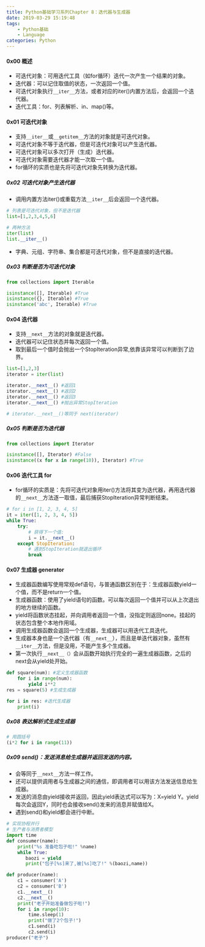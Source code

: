 ```yaml
---
title: Python基础学习系列Chapter 8：迭代器与生成器
date: 2019-03-29 15:19:48
tags:
	- Python基础
	- Language
categories: Python
---
```


#### 0x00 概述

- 可迭代对象：可用迭代工具（如for循环）迭代一次产生一个结果的对象。
- 迭代器：可以记住取值的状态，一次返回一个值。
- 可迭代对象执行`__iter__`方法，或者对应的iter()内置方法后，会返回一个迭代器。
- 迭代工具：for、列表解析、in、map()等。

<!-- more -->

#### 0x01 可迭代对象

- 支持`__iter__`或`__getitem__`方法的对象就是可迭代对象。
- 可迭代对象不等于迭代器，但是可迭代对象可以产生迭代器。
- 可迭代对象可以多次打开（生成）迭代器。
- 可迭代对象需要迭代器才能一次取一个值。
- for循环的实质也是先将可迭代对象先转换为迭代器。

##### 0x02 可迭代对象产生迭代器

- 调用内置方法iter()或重载方法`__iter__`后会返回一个迭代器。

```python
# 列表是可迭代对象，但不是迭代器
list=[1,2,3,4,5,6]

# 两种方法
iter(list) 
list.__iter__()
```

- 字典、元组、字符串、集合都是可迭代对象，但不是直接的迭代器。

##### 0x03 判断是否为可迭代对象

```python
from collections import Iterable

isinstance([], Iterable) #True
isinstance({}, Iterable) #True
isinstance('abc', Iterable) #True
```

#### 0x04 迭代器

- 支持`__next__`方法的对象就是迭代器。
- 迭代器可以记住状态并每次返回一个值。
- 取到最后一个值时会抛出一个StopIteration异常,依靠该异常可以判断到了边界。

```python
list=[1,2,3]
iterator = iter(list)

iterator.__next__() #返回1
iterator.__next__() #返回2
iterator.__next__() #返回3
iterator.__next__() #抛出异常StopIteration

# iterator.__next__()等同于 next(iterator)
```

##### 0x05 判断是否为迭代器

```python
from collections import Iterator

isinstance([], Iterator) #False
isinstance((x for x in range(10)), Iterator) #True
```

#### 0x06 迭代工具 for

- for循环的实质是：先将可迭代对象用iter()方法将其变为迭代器，再用迭代器的`__next__`方法逐一取值，最后捕获StopIteration异常判断结束。

```python
# for i in [1, 2, 3, 4, 5]
it = iter([1, 2, 3, 4, 5])
while True:
    try:
        # 获得下一个值:
        i = it.__next__()
    except StopIteration:
        # 遇到StopIteration就退出循环
        break
```

#### 0x07 生成器 generator

- 生成器函数编写使用常规def语句，与普通函数区别在于：生成器函数yield一个值，而不是return一个值。
- 生成器函数：使用了yield语句的函数。可以每次返回一个值并可以从上次退出的地方继续的函数。
- yield将函数状态挂起，并向调用者返回一个值，没指定则返回none。挂起的状态包含整个本地作用域。
- 调用生成器函数会返回一个生成器，生成器可以用迭代工具迭代。
- 生成器本身也是一个迭代器（有`__next__`），而且是单迭代器对象，虽然有`__iter__`方法，但是没用，不能产生多个生成器。
- 第一次执行`__next__（）`会从函数开始执行完全的一遍生成器函数，之后的next会从yield处开始。

```python
def square(num): #定义生成器函数
    for i in range(num):
        yield i**2
res = square(5) #生成生成器

for i in res: #迭代生成器
    print(i)

```

##### 0x08 表达解析式生成生成器

```python
# 用圆括号
(i*2 for i in range(11))
```

##### 0x09 send()：发送消息给生成器并返回发送的内容。

- 会等同于`__next__`方法一样工作。
- 还可以提供调用者与生成器之间的通信，即调用者可以用该方法发送信息给生成器。
- 发送的消息由yield接收并返回，因此yield表达式可以写为：X=yield Y。yield每次会返回Y，同时也会接收send()发来的消息并赋值给X。
- 遇到send()和yield都会进行中断。

```python
# 实现协程并行
# 生产者与消费者模型
import time
def consumer(name):
    print("%s 准备吃包子啦!" %name)
    while True:
       baozi = yield
       print("包子[%s]来了,被[%s]吃了!" %(baozi,name))

def producer(name):
    c1 = consumer('A')
    c2 = consumer('B')
    c1.__next__()
    c2.__next__()
    print("老子开始准备做包子啦!")
    for i in range(10):
        time.sleep(1)
        print("做了2个包子!")
        c1.send(i)
        c2.send(i)
producer("老子")
```


